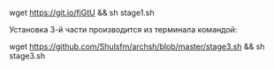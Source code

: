 wget https://git.io/fjGtU && sh stage1.sh

Установка 3-й части производится из терминала командой:

wget https://github.com/Shulsfm/archsh/blob/master/stage3.sh && sh stage3.sh
